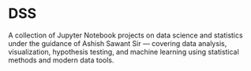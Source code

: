 # DSS
A collection of Jupyter Notebook projects on data science and statistics under the guidance of Ashish Sawant Sir — covering data analysis, visualization, hypothesis testing, and machine learning using statistical methods and modern data tools.
